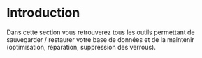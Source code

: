 # Introduction
Dans cette section vous retrouverez tous les outils permettant de sauvegarder / restaurer votre base de données et de la maintenir (optimisation, réparation, suppression des verrous).


